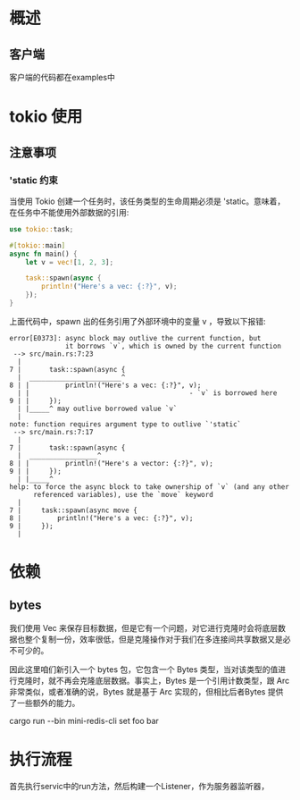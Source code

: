 # 概述
## 客户端
客户端的代码都在examples中

# tokio 使用
## 注意事项
### 'static 约束
当使用 Tokio 创建一个任务时，该任务类型的生命周期必须是 'static。意味着，在任务中不能使用外部数据的引用:
```rs
use tokio::task;

#[tokio::main]
async fn main() {
    let v = vec![1, 2, 3];

    task::spawn(async {
        println!("Here's a vec: {:?}", v);
    });
}
```
上面代码中，spawn 出的任务引用了外部环境中的变量 v ，导致以下报错:

```shell
error[E0373]: async block may outlive the current function, but
              it borrows `v`, which is owned by the current function
 --> src/main.rs:7:23
  |
7 |       task::spawn(async {
  |  _______________________^
8 | |         println!("Here's a vec: {:?}", v);
  | |                                        - `v` is borrowed here
9 | |     });
  | |_____^ may outlive borrowed value `v`
  |
note: function requires argument type to outlive `'static`
 --> src/main.rs:7:17
  |
7 |       task::spawn(async {
  |  _________________^
8 | |         println!("Here's a vector: {:?}", v);
9 | |     });
  | |_____^
help: to force the async block to take ownership of `v` (and any other
      referenced variables), use the `move` keyword
  |
7 |     task::spawn(async move {
8 |         println!("Here's a vec: {:?}", v);
9 |     });
  |
```

# 依赖
## bytes 
我们使用 Vec<u8> 来保存目标数据，但是它有一个问题，对它进行克隆时会将底层数据也整个复制一份，效率很低，但是克隆操作对于我们在多连接间共享数据又是必不可少的。

因此这里咱们新引入一个 bytes 包，它包含一个 Bytes 类型，当对该类型的值进行克隆时，就不再会克隆底层数据。事实上，Bytes 是一个引用计数类型，跟 Arc 非常类似，或者准确的说，Bytes 就是基于 Arc 实现的，但相比后者Bytes 提供了一些额外的能力。

cargo run --bin mini-redis-cli set foo bar

# 执行流程
首先执行servic中的run方法，然后构建一个Listener，作为服务器监听器，